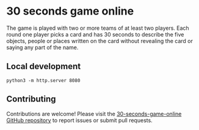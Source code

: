 # 30 seconds game online

The game is played with two or more teams of at least two players. Each round one player picks a card and has 30 seconds to describe the five objects, people or places written on the card without revealing the card or saying any part of the name.

## Local development

    python3 -m http.server 8080

## Contributing

Contributions are welcome! Please visit the [30-seconds-game-online GitHub repository](https://github.com/joost/30-seconds-game-online) to report issues or submit pull requests.
